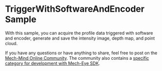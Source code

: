# TriggerWithSoftwareAndEncoder Sample

With this sample, you can acquire the profile data triggered with software and encoder, generate and save the intensity image, depth map, and point cloud.

If you have any questions or have anything to share, feel free to post on the [Mech-Mind Online Community](https://community.mech-mind.com/). The community also contains a [specific category for development with Mech-Eye SDK](https://community.mech-mind.com/c/mech-eye-sdk-development/19).
